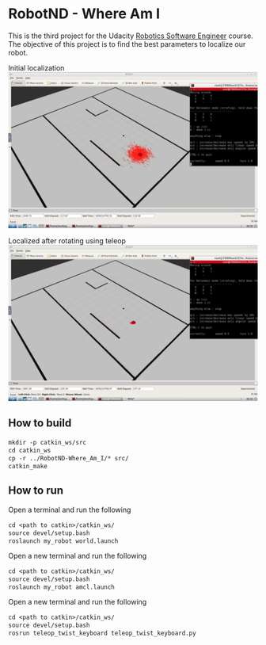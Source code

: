 # RobotND - Where Am I

This is the third project for the Udacity [Robotics Software Engineer](https://www.udacity.com/course/robotics-software-engineer--nd209) course. The objective of this project is to find the best parameters to localize our robot. 

Initial localization
![](images/image1.png 'image1')

Localized after rotating using teleop
![](images/image2.png 'image2')

## How to build
```
mkdir -p catkin_ws/src
cd catkin_ws
cp -r ../RobotND-Where_Am_I/* src/
catkin_make
```

## How to run
Open a terminal and run the following
```
cd <path to catkin>/catkin_ws/
source devel/setup.bash
roslaunch my_robot world.launch
```

Open a new terminal and run the following
```
cd <path to catkin>/catkin_ws/
source devel/setup.bash
roslaunch my_robot amcl.launch
```

Open a new terminal and run the following
```
cd <path to catkin>/catkin_ws/
source devel/setup.bash
rosrun teleop_twist_keyboard teleop_twist_keyboard.py
```